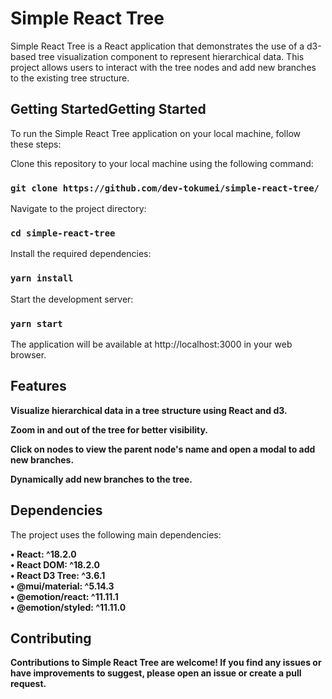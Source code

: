 # Simple React Tree

Simple React Tree is a React application that demonstrates the use of a d3-based tree visualization component to represent hierarchical data. This project allows users to interact with the tree nodes and add new branches to the existing tree structure.

## Getting StartedGetting Started

To run the Simple React Tree application on your local machine, follow these steps:

Clone this repository to your local machine using the following command:

### `git clone https://github.com/dev-tokumei/simple-react-tree/`

Navigate to the project directory:

### `cd simple-react-tree`

Install the required dependencies:

### `yarn install`

Start the development server:

### `yarn start`

The application will be available at http://localhost:3000 in your web browser.

## Features

**Visualize hierarchical data in a tree structure using React and d3.**

**Zoom in and out of the tree for better visibility.**

**Click on nodes to view the parent node's name and open a modal to add new branches.**

**Dynamically add new branches to the tree.**

## Dependencies

The project uses the following main dependencies:

<dl>
<dt><strong>&#8226; React: ^18.2.0</strong></dt>
  <dt><strong>&#8226; React DOM: ^18.2.0<strong></dt>
  <dt><strong>&#8226; React D3 Tree: ^3.6.1</strong></dt>
  <dt><strong>&#8226; @mui/material: ^5.14.3</strong></dt>
  <dt><strong>&#8226; @emotion/react: ^11.11.1</strong></dt>
  <dt><strong>&#8226; @emotion/styled: ^11.11.0</strong></dt>
</dl>

## Contributing

Contributions to Simple React Tree are welcome! If you find any issues or have improvements to suggest, please open an issue or create a pull request.
